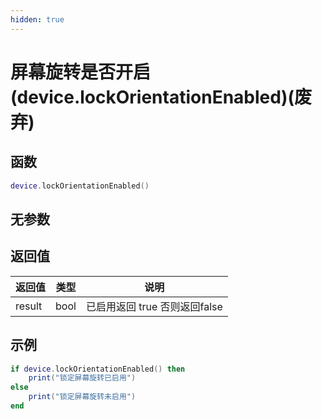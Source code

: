 ```yaml
---
hidden: true
---
```


# 屏幕旋转是否开启(device.lockOrientationEnabled)(废弃)

## 函数

```lua
device.lockOrientationEnabled()
```

## 无参数

## 返回值

| 返回值    | 类型   | 说明                   |
| ------ | ---- | -------------------- |
| result | bool | 已启用返回 true 否则返回false |

## 示例

```lua
if device.lockOrientationEnabled() then
    print("锁定屏幕旋转已启用")
else
    print("锁定屏幕旋转未启用")
end
```
